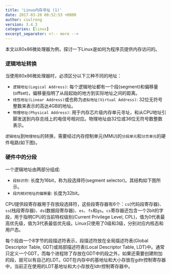 ```yaml
---
title: 'Linux内存寻址 (1)'
date: 2017-03-26 08:52:53 +0800
author: csulrong
version: 3.4.3
categories: [linux]
excerpt_separator: <!-- more -->
---
```


本文以80x86微处理器为例，探讨一下Linux是如何为程序员提供内存访问的。

<!-- more -->

### 逻辑地址转换

当使用80x86微处理器时，必须区分以下三种不同的地址：
- `逻辑地址(Logical Address)`: 每个逻辑地址都有一个段(segment)和偏移量(offset)，偏移量指明了从段起始的地方到实际地址之间的距离。
- `线性地址(Linear Address)`或也称为`虚拟地址(Virtual Address)`: 32位无符号整数来表示的高达4GB的地址。
- `物理地址(Physical Address)`: 用于内存芯片级内存单元寻址，和从CPU地址引脚发送到内存总线上的电信号相对应。物理地址由32位或36位无符号数整数表示。

`逻辑地址`到`物理地址`的转换，需要经过内存控制单元(MMU)的`分段单元`和`分页单元`的硬件电路(如下图)。


### 硬件中的分段

一个逻辑地址由两部分组成:
- `段标识符`: 长度为16bit，称为段选择符(segment selector)。其结构如下图所示。
- `段内相对地址的偏移量`: 长度为32bit。

CPU提供段寄存器用于存放段选择符，这些段寄存器有6个：`cs`(代码段寄存器)、`ss`(栈段寄存器)、`ds`(数据段寄存器)、`es`、`fs`和`gs`。`cs`寄存器还包含一个2bit的字段，用于指明CPU的当前特权级别(Current Privilege Level, CPL)，值为0代表最高优先级，值为3代表最低优先级。Linux只使用了0级和3级，分别对应内核态和用户态。

每个段由一个8字节的段描述符表示，段描述符放在全局描述符表(Global Descriptor Table, GDT)或局部描述符表(Local Descriptor Table, LDT)中。通常只定义一个GDT，而每个进程除了存放在GDT中的段之外，如果还需要创建附加的段，就可以有自己的LDT。GDT在内存中的基地址和大小存放在gdtr控制寄存器中，当前正在使用的LDT基地址和大小存放在ldtr控制寄存器中。
